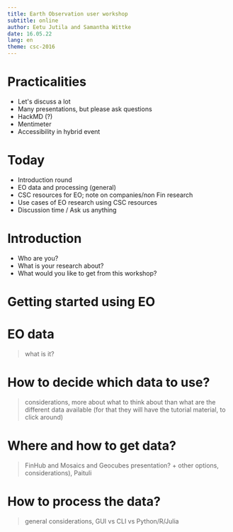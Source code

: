 ```yaml
--- 
title: Earth Observation user workshop
subtitle: online
author: Eetu Jutila and Samantha Wittke
date: 16.05.22
lang: en
theme: csc-2016
---
```


# Practicalities

* Let's discuss a lot
* Many presentations, but please ask questions
* HackMD (?)
* Mentimeter
* Accessibility in hybrid event

# Today

* Introduction round
* EO data and processing (general)
* CSC resources for EO; note on companies/non Fin research
* Use cases of EO research using CSC resources
* Discussion time / Ask us anything

# Introduction

* Who are you?
* What is your research about?
* What would you like to get from this workshop?



# Getting started using EO 


# EO data 

> what is it?


# How to decide which data to use?

> considerations, more about what to think about than what are the different data available (for that they will have the tutorial material, to click around)

# Where and how to get data?
> FinHub and Mosaics and Geocubes presentation? + other options, considerations), Paituli


# How to process the data?
> general considerations, GUI vs CLI vs Python/R/Julia


